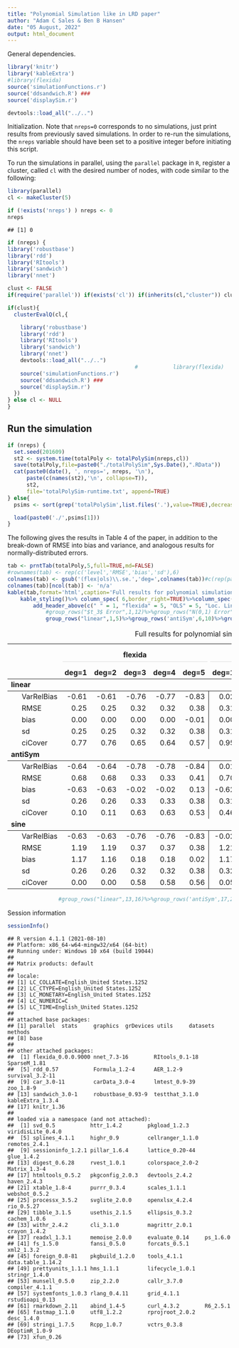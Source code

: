 ```yaml
---
title: "Polynomial Simulation like in LRD paper"
author: "Adam C Sales & Ben B Hansen"
date: "05 August, 2022"
output: html_document
---
```




General dependencies.

```r
library('knitr')
library('kableExtra')
#library(flexida)
source('simulationFunctions.r')
source('ddsandwich.R') ###
source('displaySim.r')
```


```r
devtools::load_all("../..")
```

Initialization. Note that `nreps=0` corresponds to no simulations,
just print results from previously saved simulations.
In order to re-run the simulations, the `nreps`
variable should have been set to a positive integer before initiating this script.

To run the simulations in parallel, using the `parallel` package in
`R`,
register a cluster, called `cl` with the desired number of nodes, with
code similar to the following:

```r
library(parallel)
cl <- makeCluster(5)
```


```r
if (!exists('nreps') ) nreps <- 0
nreps
```

```
## [1] 0
```

```r
if (nreps) {
library('robustbase')
library('rdd')
library('RItools')
library('sandwich')
library('nnet')

clust <- FALSE
if(require('parallel')) if(exists('cl')) if(inherits(cl,"cluster")) clust <- TRUE

if(clust){
  clusterEvalQ(cl,{

    library('robustbase')
    library('rdd')
    library('RItools')
    library('sandwich')
    library('nnet')
    devtools::load_all("../..")
                                        #           library(flexida)
    source('simulationFunctions.r')
    source('ddsandwich.R') ###
    source('displaySim.r')
  })
} else cl <- NULL
}
```
## Run the simulation


```r
if (nreps) {
  set.seed(201609)
  st2 <- system.time(totalPoly <- totalPolySim(nreps,cl))
  save(totalPoly,file=paste0("./totalPolySim",Sys.Date(),".RData"))
  cat(paste0(date(), ', nreps=', nreps, '\n'),
      paste(c(names(st2),'\n', collapse=T)),
      st2,
      file='totalPolySim-runtime.txt', append=TRUE)
} else{
  psims <- sort(grep('totalPolySim',list.files('.'),value=TRUE),decreasing=TRUE)

  load(paste0('./',psims[1]))
}
```

The following gives the results in Table 4 of the paper, in addition
to the break-down of RMSE into bias and variance, and analogous
results for normally-distributed errors.


```r
tab <- prntTab(totalPoly,5,full=TRUE,md=FALSE)
#rownames(tab) <- rep(c('level','RMSE','bias','sd'),6)
colnames(tab) <- gsub('(flex|ols)\\.se.','deg=',colnames(tab))#c(rep(paste0('deg=',1:4),2),'')
colnames(tab)[ncol(tab)] <- 'n/a'
kable(tab,format='html',caption='Full results for polynomial simulation',digits=2)%>%
    kable_styling()%>% column_spec( 6,border_right=TRUE)%>%column_spec(11,border_right=TRUE)%>%
        add_header_above(c(" " = 1, "flexida" = 5, "OLS" = 5, "Loc. Lin." = 1))%>%
            #group_rows("$t_3$ Error",1,12)%>%group_rows("N(0,1) Error",13,24)%>%
            group_rows("linear",1,5)%>%group_rows('antiSym',6,10)%>%group_rows('sine',11,15)#%>%
```

<table class="table" style="margin-left: auto; margin-right: auto;">
<caption>Full results for polynomial simulation</caption>
 <thead>
<tr>
<th style="empty-cells: hide;border-bottom:hidden;" colspan="1"></th>
<th style="border-bottom:hidden;padding-bottom:0; padding-left:3px;padding-right:3px;text-align: center; " colspan="5"><div style="border-bottom: 1px solid #ddd; padding-bottom: 5px; ">flexida</div></th>
<th style="border-bottom:hidden;padding-bottom:0; padding-left:3px;padding-right:3px;text-align: center; " colspan="5"><div style="border-bottom: 1px solid #ddd; padding-bottom: 5px; ">OLS</div></th>
<th style="border-bottom:hidden;padding-bottom:0; padding-left:3px;padding-right:3px;text-align: center; " colspan="1"><div style="border-bottom: 1px solid #ddd; padding-bottom: 5px; ">Loc. Lin.</div></th>
</tr>
  <tr>
   <th style="text-align:left;">   </th>
   <th style="text-align:right;"> deg=1 </th>
   <th style="text-align:right;"> deg=2 </th>
   <th style="text-align:right;"> deg=3 </th>
   <th style="text-align:right;"> deg=4 </th>
   <th style="text-align:right;"> deg=5 </th>
   <th style="text-align:right;"> deg=1 </th>
   <th style="text-align:right;"> deg=2 </th>
   <th style="text-align:right;"> deg=3 </th>
   <th style="text-align:right;"> deg=4 </th>
   <th style="text-align:right;"> deg=5 </th>
   <th style="text-align:right;"> n/a </th>
  </tr>
 </thead>
<tbody>
  <tr grouplength="5"><td colspan="12" style="border-bottom: 1px solid;"><strong>linear</strong></td></tr>
<tr>
   <td style="text-align:left;padding-left: 2em;" indentlevel="1"> VarRelBias </td>
   <td style="text-align:right;"> -0.61 </td>
   <td style="text-align:right;"> -0.61 </td>
   <td style="text-align:right;"> -0.76 </td>
   <td style="text-align:right;"> -0.77 </td>
   <td style="text-align:right;border-right:1px solid;"> -0.83 </td>
   <td style="text-align:right;"> 0.02 </td>
   <td style="text-align:right;"> 0.00 </td>
   <td style="text-align:right;"> -0.02 </td>
   <td style="text-align:right;"> -0.01 </td>
   <td style="text-align:right;border-right:1px solid;"> 0.01 </td>
   <td style="text-align:right;"> 0.25 </td>
  </tr>
  <tr>
   <td style="text-align:left;padding-left: 2em;" indentlevel="1"> RMSE </td>
   <td style="text-align:right;"> 0.25 </td>
   <td style="text-align:right;"> 0.25 </td>
   <td style="text-align:right;"> 0.32 </td>
   <td style="text-align:right;"> 0.32 </td>
   <td style="text-align:right;border-right:1px solid;"> 0.38 </td>
   <td style="text-align:right;"> 0.31 </td>
   <td style="text-align:right;"> 0.47 </td>
   <td style="text-align:right;"> 0.64 </td>
   <td style="text-align:right;"> 0.80 </td>
   <td style="text-align:right;border-right:1px solid;"> 0.96 </td>
   <td style="text-align:right;"> 0.49 </td>
  </tr>
  <tr>
   <td style="text-align:left;padding-left: 2em;" indentlevel="1"> bias </td>
   <td style="text-align:right;"> 0.00 </td>
   <td style="text-align:right;"> 0.00 </td>
   <td style="text-align:right;"> 0.00 </td>
   <td style="text-align:right;"> 0.00 </td>
   <td style="text-align:right;border-right:1px solid;"> -0.01 </td>
   <td style="text-align:right;"> 0.00 </td>
   <td style="text-align:right;"> -0.01 </td>
   <td style="text-align:right;"> -0.01 </td>
   <td style="text-align:right;"> 0.00 </td>
   <td style="text-align:right;border-right:1px solid;"> 0.01 </td>
   <td style="text-align:right;"> -0.01 </td>
  </tr>
  <tr>
   <td style="text-align:left;padding-left: 2em;" indentlevel="1"> sd </td>
   <td style="text-align:right;"> 0.25 </td>
   <td style="text-align:right;"> 0.25 </td>
   <td style="text-align:right;"> 0.32 </td>
   <td style="text-align:right;"> 0.32 </td>
   <td style="text-align:right;border-right:1px solid;"> 0.38 </td>
   <td style="text-align:right;"> 0.31 </td>
   <td style="text-align:right;"> 0.47 </td>
   <td style="text-align:right;"> 0.64 </td>
   <td style="text-align:right;"> 0.80 </td>
   <td style="text-align:right;border-right:1px solid;"> 0.96 </td>
   <td style="text-align:right;"> 0.49 </td>
  </tr>
  <tr>
   <td style="text-align:left;padding-left: 2em;" indentlevel="1"> ciCover </td>
   <td style="text-align:right;"> 0.77 </td>
   <td style="text-align:right;"> 0.76 </td>
   <td style="text-align:right;"> 0.65 </td>
   <td style="text-align:right;"> 0.64 </td>
   <td style="text-align:right;border-right:1px solid;"> 0.57 </td>
   <td style="text-align:right;"> 0.95 </td>
   <td style="text-align:right;"> 0.95 </td>
   <td style="text-align:right;"> 0.95 </td>
   <td style="text-align:right;"> 0.94 </td>
   <td style="text-align:right;border-right:1px solid;"> 0.94 </td>
   <td style="text-align:right;"> 0.70 </td>
  </tr>
  <tr grouplength="5"><td colspan="12" style="border-bottom: 1px solid;"><strong>antiSym</strong></td></tr>
<tr>
   <td style="text-align:left;padding-left: 2em;" indentlevel="1"> VarRelBias </td>
   <td style="text-align:right;"> -0.64 </td>
   <td style="text-align:right;"> -0.64 </td>
   <td style="text-align:right;"> -0.78 </td>
   <td style="text-align:right;"> -0.78 </td>
   <td style="text-align:right;border-right:1px solid;"> -0.84 </td>
   <td style="text-align:right;"> 0.01 </td>
   <td style="text-align:right;"> -0.03 </td>
   <td style="text-align:right;"> -0.02 </td>
   <td style="text-align:right;"> -0.04 </td>
   <td style="text-align:right;border-right:1px solid;"> -0.06 </td>
   <td style="text-align:right;"> 0.14 </td>
  </tr>
  <tr>
   <td style="text-align:left;padding-left: 2em;" indentlevel="1"> RMSE </td>
   <td style="text-align:right;"> 0.68 </td>
   <td style="text-align:right;"> 0.68 </td>
   <td style="text-align:right;"> 0.33 </td>
   <td style="text-align:right;"> 0.33 </td>
   <td style="text-align:right;border-right:1px solid;"> 0.41 </td>
   <td style="text-align:right;"> 0.70 </td>
   <td style="text-align:right;"> 0.50 </td>
   <td style="text-align:right;"> 0.65 </td>
   <td style="text-align:right;"> 0.81 </td>
   <td style="text-align:right;border-right:1px solid;"> 0.99 </td>
   <td style="text-align:right;"> 0.51 </td>
  </tr>
  <tr>
   <td style="text-align:left;padding-left: 2em;" indentlevel="1"> bias </td>
   <td style="text-align:right;"> -0.63 </td>
   <td style="text-align:right;"> -0.63 </td>
   <td style="text-align:right;"> -0.02 </td>
   <td style="text-align:right;"> -0.02 </td>
   <td style="text-align:right;border-right:1px solid;"> 0.13 </td>
   <td style="text-align:right;"> -0.62 </td>
   <td style="text-align:right;"> 0.16 </td>
   <td style="text-align:right;"> 0.17 </td>
   <td style="text-align:right;"> -0.06 </td>
   <td style="text-align:right;border-right:1px solid;"> -0.06 </td>
   <td style="text-align:right;"> 0.02 </td>
  </tr>
  <tr>
   <td style="text-align:left;padding-left: 2em;" indentlevel="1"> sd </td>
   <td style="text-align:right;"> 0.26 </td>
   <td style="text-align:right;"> 0.26 </td>
   <td style="text-align:right;"> 0.33 </td>
   <td style="text-align:right;"> 0.33 </td>
   <td style="text-align:right;border-right:1px solid;"> 0.38 </td>
   <td style="text-align:right;"> 0.31 </td>
   <td style="text-align:right;"> 0.47 </td>
   <td style="text-align:right;"> 0.63 </td>
   <td style="text-align:right;"> 0.81 </td>
   <td style="text-align:right;border-right:1px solid;"> 0.99 </td>
   <td style="text-align:right;"> 0.51 </td>
  </tr>
  <tr>
   <td style="text-align:left;padding-left: 2em;" indentlevel="1"> ciCover </td>
   <td style="text-align:right;"> 0.10 </td>
   <td style="text-align:right;"> 0.11 </td>
   <td style="text-align:right;"> 0.63 </td>
   <td style="text-align:right;"> 0.63 </td>
   <td style="text-align:right;border-right:1px solid;"> 0.53 </td>
   <td style="text-align:right;"> 0.46 </td>
   <td style="text-align:right;"> 0.93 </td>
   <td style="text-align:right;"> 0.94 </td>
   <td style="text-align:right;"> 0.94 </td>
   <td style="text-align:right;border-right:1px solid;"> 0.94 </td>
   <td style="text-align:right;"> 0.70 </td>
  </tr>
  <tr grouplength="5"><td colspan="12" style="border-bottom: 1px solid;"><strong>sine</strong></td></tr>
<tr>
   <td style="text-align:left;padding-left: 2em;" indentlevel="1"> VarRelBias </td>
   <td style="text-align:right;"> -0.63 </td>
   <td style="text-align:right;"> -0.63 </td>
   <td style="text-align:right;"> -0.76 </td>
   <td style="text-align:right;"> -0.76 </td>
   <td style="text-align:right;border-right:1px solid;"> -0.83 </td>
   <td style="text-align:right;"> -0.02 </td>
   <td style="text-align:right;"> 0.00 </td>
   <td style="text-align:right;"> 0.03 </td>
   <td style="text-align:right;"> 0.03 </td>
   <td style="text-align:right;border-right:1px solid;"> 0.00 </td>
   <td style="text-align:right;"> 0.08 </td>
  </tr>
  <tr>
   <td style="text-align:left;padding-left: 2em;" indentlevel="1"> RMSE </td>
   <td style="text-align:right;"> 1.19 </td>
   <td style="text-align:right;"> 1.19 </td>
   <td style="text-align:right;"> 0.37 </td>
   <td style="text-align:right;"> 0.37 </td>
   <td style="text-align:right;border-right:1px solid;"> 0.38 </td>
   <td style="text-align:right;"> 1.21 </td>
   <td style="text-align:right;"> 0.48 </td>
   <td style="text-align:right;"> 0.63 </td>
   <td style="text-align:right;"> 0.79 </td>
   <td style="text-align:right;border-right:1px solid;"> 0.97 </td>
   <td style="text-align:right;"> 0.53 </td>
  </tr>
  <tr>
   <td style="text-align:left;padding-left: 2em;" indentlevel="1"> bias </td>
   <td style="text-align:right;"> 1.17 </td>
   <td style="text-align:right;"> 1.16 </td>
   <td style="text-align:right;"> 0.18 </td>
   <td style="text-align:right;"> 0.18 </td>
   <td style="text-align:right;border-right:1px solid;"> 0.02 </td>
   <td style="text-align:right;"> 1.17 </td>
   <td style="text-align:right;"> -0.10 </td>
   <td style="text-align:right;"> -0.06 </td>
   <td style="text-align:right;"> 0.03 </td>
   <td style="text-align:right;border-right:1px solid;"> 0.01 </td>
   <td style="text-align:right;"> 0.09 </td>
  </tr>
  <tr>
   <td style="text-align:left;padding-left: 2em;" indentlevel="1"> sd </td>
   <td style="text-align:right;"> 0.26 </td>
   <td style="text-align:right;"> 0.26 </td>
   <td style="text-align:right;"> 0.32 </td>
   <td style="text-align:right;"> 0.32 </td>
   <td style="text-align:right;border-right:1px solid;"> 0.38 </td>
   <td style="text-align:right;"> 0.32 </td>
   <td style="text-align:right;"> 0.47 </td>
   <td style="text-align:right;"> 0.63 </td>
   <td style="text-align:right;"> 0.79 </td>
   <td style="text-align:right;border-right:1px solid;"> 0.97 </td>
   <td style="text-align:right;"> 0.53 </td>
  </tr>
  <tr>
   <td style="text-align:left;padding-left: 2em;" indentlevel="1"> ciCover </td>
   <td style="text-align:right;"> 0.00 </td>
   <td style="text-align:right;"> 0.00 </td>
   <td style="text-align:right;"> 0.58 </td>
   <td style="text-align:right;"> 0.58 </td>
   <td style="text-align:right;border-right:1px solid;"> 0.56 </td>
   <td style="text-align:right;"> 0.05 </td>
   <td style="text-align:right;"> 0.94 </td>
   <td style="text-align:right;"> 0.95 </td>
   <td style="text-align:right;"> 0.95 </td>
   <td style="text-align:right;border-right:1px solid;"> 0.94 </td>
   <td style="text-align:right;"> 0.67 </td>
  </tr>
</tbody>
</table>

```r
                #group_rows("linear",13,16)%>%group_rows('antiSym',17,20)%>%group_rows('oneSide',21,24)
```


Session information

```r
sessionInfo()
```

```
## R version 4.1.1 (2021-08-10)
## Platform: x86_64-w64-mingw32/x64 (64-bit)
## Running under: Windows 10 x64 (build 19044)
## 
## Matrix products: default
## 
## locale:
## [1] LC_COLLATE=English_United States.1252 
## [2] LC_CTYPE=English_United States.1252   
## [3] LC_MONETARY=English_United States.1252
## [4] LC_NUMERIC=C                          
## [5] LC_TIME=English_United States.1252    
## 
## attached base packages:
## [1] parallel  stats     graphics  grDevices utils     datasets  methods  
## [8] base     
## 
## other attached packages:
##  [1] flexida_0.0.0.9000 nnet_7.3-16        RItools_0.1-18     SparseM_1.81      
##  [5] rdd_0.57           Formula_1.2-4      AER_1.2-9          survival_3.2-11   
##  [9] car_3.0-11         carData_3.0-4      lmtest_0.9-39      zoo_1.8-9         
## [13] sandwich_3.0-1     robustbase_0.93-9  testthat_3.1.0     kableExtra_1.3.4  
## [17] knitr_1.36        
## 
## loaded via a namespace (and not attached):
##  [1] svd_0.5           httr_1.4.2        pkgload_1.2.3     viridisLite_0.4.0
##  [5] splines_4.1.1     highr_0.9         cellranger_1.1.0  remotes_2.4.1    
##  [9] sessioninfo_1.2.1 pillar_1.6.4      lattice_0.20-44   glue_1.4.2       
## [13] digest_0.6.28     rvest_1.0.1       colorspace_2.0-2  Matrix_1.3-4     
## [17] htmltools_0.5.2   pkgconfig_2.0.3   devtools_2.4.2    haven_2.4.3      
## [21] xtable_1.8-4      purrr_0.3.4       scales_1.1.1      webshot_0.5.2    
## [25] processx_3.5.2    svglite_2.0.0     openxlsx_4.2.4    rio_0.5.27       
## [29] tibble_3.1.5      usethis_2.1.5     ellipsis_0.3.2    cachem_1.0.6     
## [33] withr_2.4.2       cli_3.1.0         magrittr_2.0.1    crayon_1.4.2     
## [37] readxl_1.3.1      memoise_2.0.0     evaluate_0.14     ps_1.6.0         
## [41] fs_1.5.0          fansi_0.5.0       forcats_0.5.1     xml2_1.3.2       
## [45] foreign_0.8-81    pkgbuild_1.2.0    tools_4.1.1       data.table_1.14.2
## [49] prettyunits_1.1.1 hms_1.1.1         lifecycle_1.0.1   stringr_1.4.0    
## [53] munsell_0.5.0     zip_2.2.0         callr_3.7.0       compiler_4.1.1   
## [57] systemfonts_1.0.3 rlang_0.4.11      grid_4.1.1        rstudioapi_0.13  
## [61] rmarkdown_2.11    abind_1.4-5       curl_4.3.2        R6_2.5.1         
## [65] fastmap_1.1.0     utf8_1.2.2        rprojroot_2.0.2   desc_1.4.0       
## [69] stringi_1.7.5     Rcpp_1.0.7        vctrs_0.3.8       DEoptimR_1.0-9   
## [73] xfun_0.26
```
